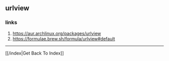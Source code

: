 ## urlview

### links

1. https://aur.archlinux.org/packages/urlview
2. https://formulae.brew.sh/formula/urlview#default

---

[[/index|Get Back To Index]]
